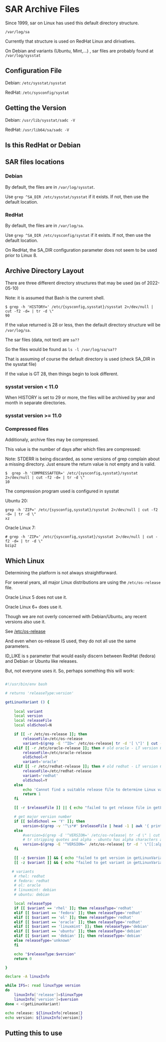 

SAR Archive Files
=================

Since 1999, sar on Linux has used this default directory structure.

`/var/log/sa`

Currently that structure is used on RedHat Linux and dirivatives.

On Debian and variants (Ubuntu, Mint,...) , sar files are probably found at `/var/log/sysstat`

## Configuration File

Debian: `/etc/sysstat/sysstat`

RedHat: `/etc/sysconfig/systat`

## Getting the Version

Debian: `/usr/lib/sysstat/sadc -V`

RedHat: `/usr/lib64/sa/sadc -V`

## Is this RedHat or Debian

## SAR files locations

### Debian

By default, the files are in `/var/log/sysstat`.

Use `grep ^SA_DIR /etc/sysstat/sysstat` if it exists.
If not, then use the default location.

### RedHat

By default, the files are in `/var/log/sa`.

Use `grep ^SA_DIR /etc/sysconfig/systat` if it exists.
If not, then use the default location.

On RedHat, the SA_DIR configuration parameter does not seem to be used prior to Linux 8.

## Archive Directory Layout

There are three different directory structures that may be used (as of 2022-05-10)

Note: it is assumed that Bash is the current shell.

```text
$ grep -h 'HISTORY=' /etc/{sysconfig,sysstat}/sysstat 2>/dev/null | cut -f2 -d= | tr -d \"
90
```

If the value returned is 28 or less, then the default directory structure will be `/var/log/sa`.

The sar files (data, not text) are `sa??`

So the files would be found as `ls -l /var/log/sa/sa??`

That is assuming of course the default directory is used (check SA_DIR in the sysstat file)

If the value is GT 28, then things begin to look different.

### sysstat version < 11.0

When HISTORY is set to 29 or more, the files will be archived by year and month in separate directories.


### sysstat version >= 11.0

### Compressed files

Additionaly, archive files may be compressed.

This value is the number of days after which files are compressed:

Note: STDERR is being discarded, as some versions of grep complain about a missing directory.
Just ensure the return value is not empty and is valid.

```text
$  grep -h 'COMPRESSAFTER=' /etc/{sysconfig,sysstat}/sysstat 2>/dev/null | cut -f2 -d= | tr -d \"
10
```

The compression program used is configured in sysstat

Ubuntu 20:
```text
grep -h 'ZIP=' /etc/{sysconfig,sysstat}/sysstat 2>/dev/null | cut -f2 -d= | tr -d \"
xz
```

Oracle Linux 7:
```text
# grep -h 'ZIP=' /etc/{sysconfig,sysstat}/sysstat 2>/dev/null | cut -f2 -d= | tr -d \"
bzip2
```

## Which Linux

Determining the platform is not always straightforward.

For several years, all major Linux distributions are using the `/etc/os-release` file.

Oracle Linux 5 does not use it.

Oracle Linux 6+ does use it.

Though we are not overly concerned with Debian/Ubuntu, any recent versions also use it.

See [/etc/os-release](http://0pointer.de/blog/projects/os-release)

And even when os-release IS used, they do not all use the same parameters.

ID_LIKE is s parameter that would easily discern between RedHat (fedora) and Debian or Ubuntu like releases.

But, not everyone uses it. So, perhaps something this will work:

```bash

#!/usr/bin/env bash

# returns 'releaseType:version'

getLinuxVariant () {
	
	local variant
	local version
	local releaseFile
	local oldSchool=N

	if [[ -r /etc/os-release ]]; then
		releaseFile=/etc/os-release
		variant=$(grep -E '^ID=' /etc/os-release| tr -d '[ \"]' | cut -f1 -d\. | cut -f2 -d=)
	elif [[ -r /etc/oracle-release ]]; then # old oracle - LT version 6 
		releaseFile=/etc/oracle-release
		oldSchool=Y
		variant='oracle'
	elif [[ -r /etc/redhat-release ]]; then # old redhat - LT version 6 
		releaseFile=/etc/redhat-release
		variant='redhat'
		oldSchool=Y
	else 
		echo 'Cannot find a suitable release file to determine Linux variant'
		return 1
	fi

	[[ -r $releaseFile ]] || { echo "failed to get release file in getLinuxVariant"; exit 1; }

	# get major version number
	if [[ $oldSchool == 'Y' ]]; then
		version=$(grep -v '^\s*#' $releaseFile | head -1 | awk '{ print $NF }')
	else
		#version=$(grep -E '^VERSION=' /etc/os-release| tr -d \" | cut -f1 -d\. | cut -f2 -d=)
		# tr stripping quotes and alpha - ubuntu has alpha characters after the version
		version=$(grep -E '^VERSION=' /etc/os-release| tr -d ' \"[[:alpha:]()]+' | cut -f1 -d\. | cut -f2 -d=)
	fi

	[[ -z $version ]] && { echo "failed to get version in getLinuxVariant"; exit 1; }
	[[ -z $variant ]] && { echo "failed to get variant in getLinuxVariant"; exit 1; }

   # variants
	# rhel: redhat
	# fedora: redhat
	# ol: oracle 
	# linuxmint: debian
	# ubuntu: debian

	local releaseType
	if [[ $variant == 'rhel' ]]; then releaseType='redhat'
	elif [[ $variant == 'fedora' ]]; then releaseType='redhat'
	elif [[ $variant == 'ol' ]]; then releaseType='redhat'
	elif [[ $variant == 'oracle' ]]; then releaseType='redhat'
	elif [[ $variant == 'linuxmint' ]]; then releaseType='debian'
	elif [[ $variant == 'ubuntu' ]]; then releaseType='debian'
	elif [[ $variant == 'debian' ]]; then releaseType='debian'
	else releaseType='unknown'
	fi

	echo "$releaseType:$version"
	return 0

}

declare -A linuxInfo

while IFS=: read linuxType version
do
	linuxInfo['release']=$linuxType
	linuxInfo['version']=$version
done < <(getLinuxVariant)

echo release: ${linuxInfo[release]}
echo version: ${linuxInfo[version]}


```

## Putting this to use






